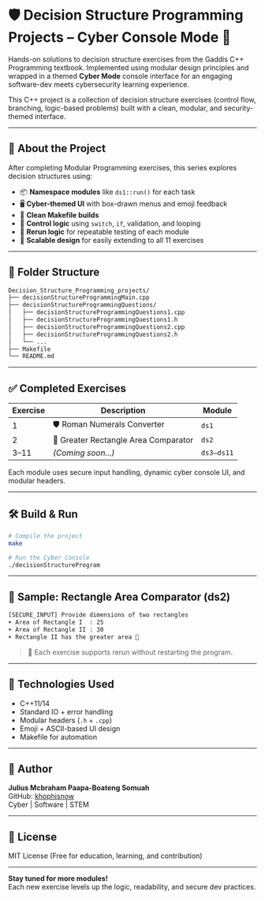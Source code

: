# 🛡️ Decision Structure Programming Projects – Cyber Console Mode 🧠

Hands-on solutions to decision structure exercises from the Gaddis C++ Programming textbook. Implemented using modular design principles and wrapped in a themed **Cyber Mode** console interface for an engaging software-dev meets cybersecurity learning experience.

This C++ project is a collection of decision structure exercises (control flow, branching, logic-based problems) built with a clean, modular, and security-themed interface.

---

## 🚀 About the Project

After completing Modular Programming exercises, this series explores decision structures using:

- 📦 **Namespace modules** like `ds1::run()` for each task
- 🖥️ **Cyber-themed UI** with box-drawn menus and emoji feedback
- 🧪 **Clean Makefile builds**
- 🧠 **Control logic** using `switch`, `if`, validation, and looping
- 🧰 **Rerun logic** for repeatable testing of each module
- 🧩 **Scalable design** for easily extending to all 11 exercises

---

## 📂 Folder Structure

```bash
Decision_Structure_Programming_projects/
├── decisionStructureProgrammingMain.cpp
├── decisionStructureProgrammingQuestions/
│   ├── decisionStructureProgrammingQuestions1.cpp
│   ├── decisionStructureProgrammingQuestions1.h
│   ├── decisionStructureProgrammingQuestions2.cpp
│   ├── decisionStructureProgrammingQuestions2.h
│   └── ...
├── Makefile
└── README.md
```

---

## ✅ Completed Exercises

| Exercise | Description                         | Module   |
|----------|-------------------------------------|----------|
| 1        | 🛡️ Roman Numerals Converter          | `ds1`    |
| 2        | 📐 Greater Rectangle Area Comparator | `ds2`    |
| 3–11     | *(Coming soon...)*                  | `ds3–ds11` |

Each module uses secure input handling, dynamic cyber console UI, and modular headers.

---

## 🛠️ Build & Run

```bash
# Compile the project
make

# Run the Cyber Console
./decisionStructureProgram
```

---

## 🧠 Sample: Rectangle Area Comparator (ds2)

```bash
[SECURE_INPUT] Provide dimensions of two rectangles
➤ Area of Rectangle I  : 25
➤ Area of Rectangle II : 30
➤ Rectangle II has the greater area 🔺
```

> 💬 Each exercise supports rerun without restarting the program.

---

## 🧪 Technologies Used

- C++11/14
- Standard IO + error handling
- Modular headers (`.h` + `.cpp`)
- Emoji + ASCII-based UI design
- Makefile for automation

---

## 🤖 Author

**Julius Mcbraham Paapa-Boateng Somuah**  
GitHub: [khophisnow](https://github.com/khophisnow)  
Cyber | Software | STEM

---

## 📜 License

MIT License (Free for education, learning, and contribution)

---

**Stay tuned for more modules!**  
Each new exercise levels up the logic, readability, and secure dev practices.